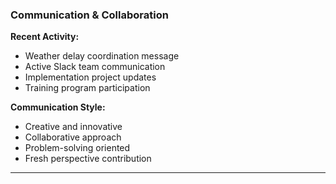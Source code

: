### **Communication & Collaboration**

**Recent Activity:**

- Weather delay coordination message
- Active Slack team communication
- Implementation project updates
- Training program participation

**Communication Style:**

- Creative and innovative
- Collaborative approach
- Problem-solving oriented
- Fresh perspective contribution

---
